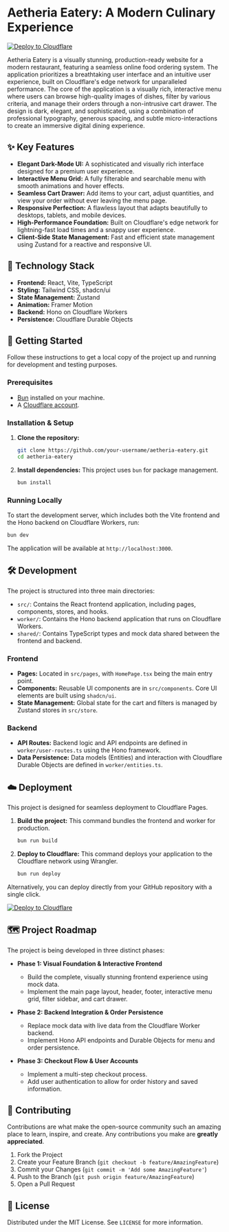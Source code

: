 # Aetheria Eatery: A Modern Culinary Experience

[![Deploy to Cloudflare](https://deploy.workers.cloudflare.com/button)](https://deploy.workers.cloudflare.com/?url=https://github.com/bogere/vibersdk-restaurant-website)

Aetheria Eatery is a visually stunning, production-ready website for a modern restaurant, featuring a seamless online food ordering system. The application prioritizes a breathtaking user interface and an intuitive user experience, built on Cloudflare's edge network for unparalleled performance. The core of the application is a visually rich, interactive menu where users can browse high-quality images of dishes, filter by various criteria, and manage their orders through a non-intrusive cart drawer. The design is dark, elegant, and sophisticated, using a combination of professional typography, generous spacing, and subtle micro-interactions to create an immersive digital dining experience.

## ✨ Key Features

-   **Elegant Dark-Mode UI:** A sophisticated and visually rich interface designed for a premium user experience.
-   **Interactive Menu Grid:** A fully filterable and searchable menu with smooth animations and hover effects.
-   **Seamless Cart Drawer:** Add items to your cart, adjust quantities, and view your order without ever leaving the menu page.
-   **Responsive Perfection:** A flawless layout that adapts beautifully to desktops, tablets, and mobile devices.
-   **High-Performance Foundation:** Built on Cloudflare's edge network for lightning-fast load times and a snappy user experience.
-   **Client-Side State Management:** Fast and efficient state management using Zustand for a reactive and responsive UI.

## 🚀 Technology Stack

-   **Frontend:** React, Vite, TypeScript
-   **Styling:** Tailwind CSS, shadcn/ui
-   **State Management:** Zustand
-   **Animation:** Framer Motion
-   **Backend:** Hono on Cloudflare Workers
-   **Persistence:** Cloudflare Durable Objects

## 🏁 Getting Started

Follow these instructions to get a local copy of the project up and running for development and testing purposes.

### Prerequisites

-   [Bun](https://bun.sh/) installed on your machine.
-   A [Cloudflare account](https://dash.cloudflare.com/sign-up).

### Installation & Setup

1.  **Clone the repository:**
    ```bash
    git clone https://github.com/your-username/aetheria-eatery.git
    cd aetheria-eatery
    ```

2.  **Install dependencies:**
    This project uses `bun` for package management.
    ```bash
    bun install
    ```

### Running Locally

To start the development server, which includes both the Vite frontend and the Hono backend on Cloudflare Workers, run:

```bash
bun dev
```

The application will be available at `http://localhost:3000`.

## 🛠️ Development

The project is structured into three main directories:

-   `src/`: Contains the React frontend application, including pages, components, stores, and hooks.
-   `worker/`: Contains the Hono backend application that runs on Cloudflare Workers.
-   `shared/`: Contains TypeScript types and mock data shared between the frontend and backend.

### Frontend

-   **Pages:** Located in `src/pages`, with `HomePage.tsx` being the main entry point.
-   **Components:** Reusable UI components are in `src/components`. Core UI elements are built using `shadcn/ui`.
-   **State Management:** Global state for the cart and filters is managed by Zustand stores in `src/store`.

### Backend

-   **API Routes:** Backend logic and API endpoints are defined in `worker/user-routes.ts` using the Hono framework.
-   **Data Persistence:** Data models (Entities) and interaction with Cloudflare Durable Objects are defined in `worker/entities.ts`.

## ☁️ Deployment

This project is designed for seamless deployment to Cloudflare Pages.

1.  **Build the project:**
    This command bundles the frontend and worker for production.
    ```bash
    bun run build
    ```

2.  **Deploy to Cloudflare:**
    This command deploys your application to the Cloudflare network using Wrangler.
    ```bash
    bun run deploy
    ```

Alternatively, you can deploy directly from your GitHub repository with a single click.

[![Deploy to Cloudflare](https://deploy.workers.cloudflare.com/button)](https://deploy.workers.cloudflare.com/?url=https://github.com/bogere/vibersdk-restaurant-website)

## 🗺️ Project Roadmap

The project is being developed in three distinct phases:

-   **Phase 1: Visual Foundation & Interactive Frontend**
    -   Build the complete, visually stunning frontend experience using mock data.
    -   Implement the main page layout, header, footer, interactive menu grid, filter sidebar, and cart drawer.

-   **Phase 2: Backend Integration & Order Persistence**
    -   Replace mock data with live data from the Cloudflare Worker backend.
    -   Implement Hono API endpoints and Durable Objects for menu and order persistence.

-   **Phase 3: Checkout Flow & User Accounts**
    -   Implement a multi-step checkout process.
    -   Add user authentication to allow for order history and saved information.

## 🤝 Contributing

Contributions are what make the open-source community such an amazing place to learn, inspire, and create. Any contributions you make are **greatly appreciated**.

1.  Fork the Project
2.  Create your Feature Branch (`git checkout -b feature/AmazingFeature`)
3.  Commit your Changes (`git commit -m 'Add some AmazingFeature'`)
4.  Push to the Branch (`git push origin feature/AmazingFeature`)
5.  Open a Pull Request

## 📄 License

Distributed under the MIT License. See `LICENSE` for more information.